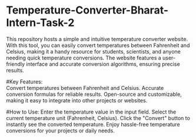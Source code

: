 # Temperature-Converter-Bharat-Intern-Task-2
This repository hosts a simple and intuitive temperature converter website. With this tool, you can easily convert temperatures between Fahrenheit and Celsius, making it a handy resource for students, scientists, and anyone needing quick temperature conversions. The website features a user-friendly interface and accurate conversion algorithms, ensuring precise results. 

#Key Features:  
Convert temperatures between Fahrenheit and Celsius. 
Accurate conversion formulas for reliable results. 
Open-source and customizable, making it easy to integrate into other projects or websites.  

#How to Use: 
Enter the temperature value in the input field. 
Select the current temperature unit (Fahrenheit, Celsius). 
Click the "Convert" button to instantly see the converted temperature. 
Enjoy hassle-free temperature conversions for your projects or daily needs.

